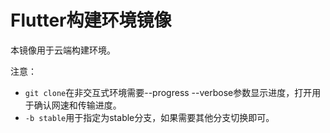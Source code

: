 # Flutter构建环境镜像

本镜像用于云端构建环境。

注意：
- `git clone`在非交互式环境需要--progress --verbose参数显示进度，打开用于确认网速和传输进度。
- `-b stable`用于指定为stable分支，如果需要其他分支切换即可。